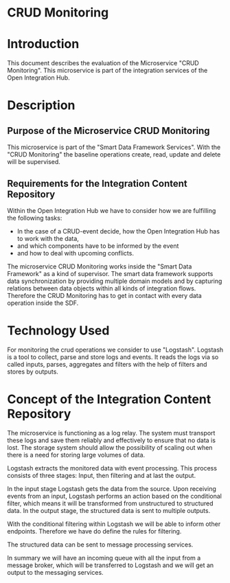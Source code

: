 # CRUD Monitoring

# Introduction

This document describes the evaluation of the Microservice "CRUD Monitoring".
This microservice is part of the integration services of the Open Integration Hub.

# Description

## Purpose of the Microservice CRUD Monitoring

This microservice is part of the "Smart Data Framework Services". With the "CRUD Monitoring" the baseline operations create, read, update and delete will be supervised.

## Requirements for the Integration Content Repository

Within the Open Integration Hub we have to consider how we are fulfilling the following tasks:

- In the case of a CRUD-event decide, how the Open Integration Hub has to work with the data,
- and which components have to be informed by the event
- and how to deal with upcoming conflicts.

The microservice CRUD Monitoring works inside the "Smart Data Framework" as a kind of supervisor. The smart data framework supports data synchronization by providing multiple domain models and by capturing relations between data objects within all kinds of integration flows. Therefore the CRUD Monitoring has to get in contact with every data operation inside the SDF.

# Technology Used

For monitoring the crud operations we consider to use "Logstash". Logstash is a tool to collect, parse and store logs and events. It reads the logs via so called inputs, parses, aggregates and filters with the help of filters and stores by outputs.

# Concept of the Integration Content Repository

The microservice is functioning as a log relay. The system must transport these logs and save them reliably and effectively to ensure that no data is lost. The storage system should allow the possibility of scaling out when there is a need for storing large volumes of data.

Logstash extracts the monitored data with event processing. This process consists of three stages: Input, then filtering and at last the output.

In the input stage Logstash gets the data from the source. Upon receiving events from an input, Logstash performs an action based on the conditional filter, which means it will be transformed from unstructured to structured data. In the output stage, the structured data is sent to multiple outputs.

With the conditional filtering within Logstash we will be able to inform other endpoints. Therefore we have do define the rules for filtering.

The structured data can be sent to message processing services.

In summary we will have an incoming queue with all the input from a message broker, which will be transferred to Logstash and we will get an output to the messaging services.
